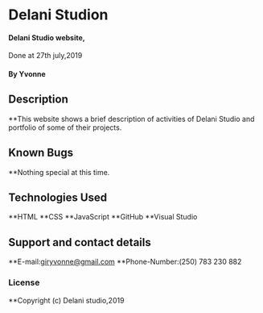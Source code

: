 # Delani Studion
#### Delani Studio website, 
Done at 27th july,2019
#### By **Yvonne**
## Description
**This website shows a brief description of activities of Delani Studio and portfolio of some of their projects.
## Known Bugs
**Nothing special at this time.
## Technologies Used
**HTML
**CSS
**JavaScript
**GitHub
**Visual Studio
## Support and contact details
**E-mail:giryvonne@gmail.com
**Phone-Number:(250) 783 230 882
### License
**Copyright (c) Delani studio,2019
  

